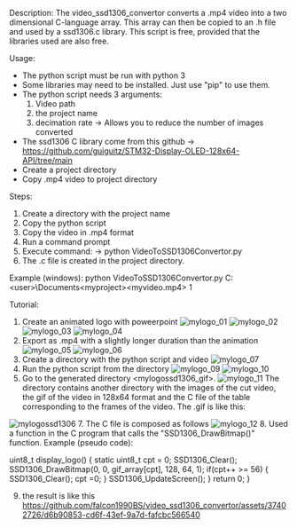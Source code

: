 Description:
The video_ssd1306_convertor converts a .mp4 video into a two dimensional C-language array.
This array can then be copied to an .h file and used by a ssd1306.c library.
This script is free, provided that the libraries used are also free.

Usage:
- The python script must be run with python 3
- Some libraries may need to be installed. Just use "pip" to use them. 
- The python script needs 3 arguments:
    1. Video path
    2. the project name
    3. decimation rate
      -> Allows you to reduce the number of images converted
- The ssd1306 C library come from this github
    -> https://github.com/guiguitz/STM32-Display-OLED-128x64-API/tree/main
- Create a project directory
- Copy .mp4 video to project directory
       
Steps:
1. Create a directory with the project name
2. Copy the python script
3. Copy the video in .mp4 format
4. Run a command prompt
5. Execute command:
    -> python VideoToSSD1306Convertor.py <path to video> <project name> <decimation rate>
6. The .c file is created in the project directory.

Example (windows):
python VideoToSSD1306Convertor.py C:\<user>\Documents\<myproject>\<myvideo.mp4> <myprojectname> 1

Tutorial:
1. Create an animated logo with poweerpoint 
![mylogo_01](https://github.com/falcon1990BS/video_ssd1306_convertor/assets/37402726/1d922373-cfd4-481a-a1a0-dd250d920171)
![mylogo_02](https://github.com/falcon1990BS/video_ssd1306_convertor/assets/37402726/57838dc1-1f89-400c-becb-bb1dc85071d0)
![mylogo_03](https://github.com/falcon1990BS/video_ssd1306_convertor/assets/37402726/9c57163d-7fe3-4133-8ae0-8489e0582347)
![mylogo_04](https://github.com/falcon1990BS/video_ssd1306_convertor/assets/37402726/108f15e9-167a-48ad-b921-0c9e90a7e31c)
2. Export as .mp4 with a slightly longer duration than the animation
![mylogo_05](https://github.com/falcon1990BS/video_ssd1306_convertor/assets/37402726/a1abd5ca-9c31-45e9-8abc-94af9bd10823)
![mylogo_06](https://github.com/falcon1990BS/video_ssd1306_convertor/assets/37402726/e3241272-879a-438c-90a0-e3647af6cd57)
3. Create a directory with the python script and video 
![mylogo_07](https://github.com/falcon1990BS/video_ssd1306_convertor/assets/37402726/128a2d95-630d-4bb1-914f-a3c629835b36)
4. Run the python script from the directory
![mylogo_09](https://github.com/falcon1990BS/video_ssd1306_convertor/assets/37402726/27474fe0-1664-4fc0-a70f-b35ac2565e83)
![mylogo_10](https://github.com/falcon1990BS/video_ssd1306_convertor/assets/37402726/49b30ae3-0a92-4a51-8a80-2e5e3199a361)
5. Go to the generated directory <mylogossd1306_gif>.
![mylogo_11](https://github.com/falcon1990BS/video_ssd1306_convertor/assets/37402726/247b295f-3173-4579-af95-f8f21ab78612)
The directory contains another directory with the images of the cut video, the gif of the video in 128x64 format and the C file of the table corresponding to the frames of the video.
The .gif is like this:

![mylogossd1306](https://github.com/falcon1990BS/video_ssd1306_convertor/assets/37402726/7444841a-3811-4b21-80a2-2922266c6d20)
7. The C file is composed as follows
![mylogo_12](https://github.com/falcon1990BS/video_ssd1306_convertor/assets/37402726/56671bb6-1007-4447-9504-309f74714d5f)
8. Used a function in the C program that calls the "SSD1306_DrawBitmap()" function. 
Example (pseudo code):

uint8_t display_logo()
{
  static uint8_t cpt = 0;
	SSD1306_Clear();
	SSD1306_DrawBitmap(0, 0, gif_array[cpt], 128, 64, 1);
	if(cpt++ >= 56)
	{
	  SSD1306_Clear();
		cpt =0;
	}
	SSD1306_UpdateScreen();
	}
	return 0;
}

9. the result is like this
https://github.com/falcon1990BS/video_ssd1306_convertor/assets/37402726/d6b90853-cd6f-43ef-9a7d-fafcbc566540





